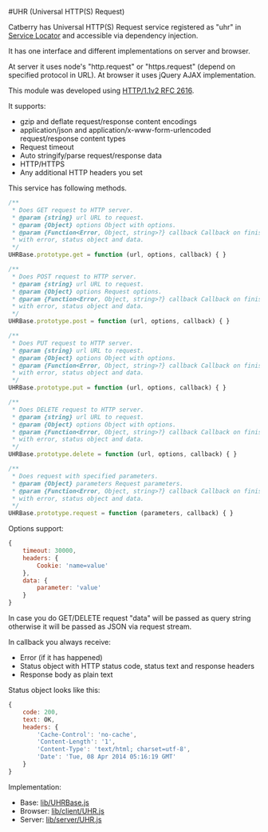 #UHR (Universal HTTP(S) Request)

Catberry has Universal HTTP(S) Request service registered as "uhr" in [Service Locator](https://github.com/pragmadash/catberry-locator/blob/master/README.md) and accessible via dependency injection.

It has one interface and different implementations on server and browser.

At server it uses node's "http.request" or "https.request" (depend on specified protocol in URL).
At browser it uses jQuery AJAX implementation.

This module was developed using [HTTP/1.1v2 RFC 2616](http://www.w3.org/Protocols/rfc2616).

It supports:

 * gzip and deflate request/response content encodings
 * application/json and application/x-www-form-urlencoded request/response content types
 * Request timeout
 * Auto stringify/parse request/response data
 * HTTP/HTTPS
 * Any additional HTTP headers you set

This service has following methods.

```javascript
/**
 * Does GET request to HTTP server.
 * @param {string} url URL to request.
 * @param {Object} options Object with options.
 * @param {Function<Error, Object, string>?} callback Callback on finish
 * with error, status object and data.
 */
UHRBase.prototype.get = function (url, options, callback) { }

/**
 * Does POST request to HTTP server.
 * @param {string} url URL to request.
 * @param {Object} options Request options.
 * @param {Function<Error, Object, string>?} callback Callback on finish
 * with error, status object and data.
 */
UHRBase.prototype.post = function (url, options, callback) { }

/**
 * Does PUT request to HTTP server.
 * @param {string} url URL to request.
 * @param {Object} options Object with options.
 * @param {Function<Error, Object, string>?} callback Callback on finish
 * with error, status object and data.
 */
UHRBase.prototype.put = function (url, options, callback) { }

/**
 * Does DELETE request to HTTP server.
 * @param {string} url URL to request.
 * @param {Object} options Object with options.
 * @param {Function<Error, Object, string>?} callback Callback on finish
 * with error, status object and data.
 */
UHRBase.prototype.delete = function (url, options, callback) { }

/**
 * Does request with specified parameters.
 * @param {Object} parameters Request parameters.
 * @param {Function<Error, Object, string>?} callback Callback on finish
 * with error, status object and data.
 */
UHRBase.prototype.request = function (parameters, callback) { }
```

Options support:

```javascript
{
	timeout: 30000,
	headers: {
		Cookie: 'name=value'
	},
	data: {
		parameter: 'value'
	}
}
```

In case you do GET/DELETE request "data" will be passed as query string otherwise it will be passed as JSON via request stream.

In callback you always receive:

* Error (if it has happened)
* Status object with HTTP status code, status text and response headers
* Response body as plain text

Status object looks like this:

```javascript
{
	code: 200,
	text: OK,
	headers: {
		'Cache-Control': 'no-cache',
        'Content-Length': '1',
        'Content-Type': 'text/html; charset=utf-8',
        'Date': 'Tue, 08 Apr 2014 05:16:19 GMT'
	}
}
```

Implementation:

* Base: [lib/UHRBase.js](../../lib/UHRBase.js)
* Browser: [lib/client/UHR.js](../../lib/client/UHR.js)
* Server: [lib/server/UHR.js](../../lib/server/UHR.js)
